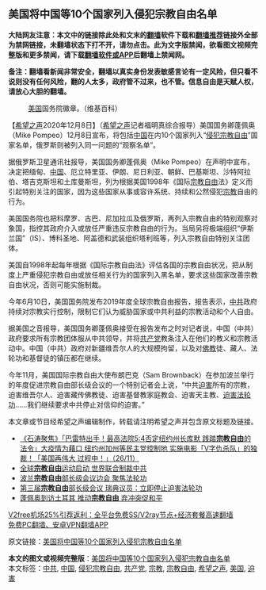  <h2>美国将中国等10个国家列入侵犯宗教自由名单</h2> <p class="notice"><b>大陆网友注意：本文中的链接除此处和文末的<a href="https://github.com/bannedbook/fanqiang" >翻墙</a>软件下载和<a href="https://github.com/killgcd/justmysocks/blob/master/README.md">翻墙推荐</a>链接外全部为禁网链接，未翻墙状态下打不开，请勿点击。此为文字版禁闻，欲看图文视频完整版和更多禁闻，请下载<a href="https://github.com/bannedbook/fanqiang">翻墙软件或APP</a>后翻墙上禁闻网。</p><p>备注：翻墙看新闻非常安全，翻墙以真实身份发表敏感言论有一定风险，但只看不说则没有任何风险，翻的人太多，政府管不过来，也不管。信息自由是天赋人权，请放心大胆的翻墙。</b></p>  <div class="entry"> <figure><figcaption><a href="https://www.bannedbook.org/bnews/tag/%e7%be%8e%e5%9b%bd/" class="st_tag internal_tag" rel="tag" title="标签 美国 下的日志">美国</a>国务院徽章。（维基百科）</figcaption></figure> <p>【<span class='wp_keywordlink_affiliate'><a href="https://www.soundofhope.org" title="希望之声" target="_blank">希望之声</a></span>2020年12月8日】（<a href="https://www.bannedbook.org/bnews/tag/%e5%b8%8c%e6%9c%9b%e4%b9%8b%e5%a3%b0/" class="st_tag internal_tag" rel="tag" title="标签 希望之声 下的日志">希望之声</a>记者福明真综合报导）美国国务卿蓬佩奥（Mike Pompeo）12月8日宣布，将包括<span class='wp_keywordlink_affiliate'><a href="https://www.bannedbook.org/" title="中国" target="_blank">中国</a></span>在内10个国家列入“<a href="https://www.bannedbook.org/bnews/tag/%E4%BE%B5%E7%8A%AF%E5%AE%97%E6%95%99%E8%87%AA%E7%94%B1/" class="st_tag internal_tag" rel="tag" title="标签 侵犯宗教自由 下的日志">侵犯宗教自由</a>”国家名单，俄罗斯则被列入同一问题的“观察名单”。</p> <p>据俄罗斯卫星通讯社报导，美国国务卿蓬佩奥（Mike Pompeo）在声明中宣布，决定把缅甸、<a href="https://www.bannedbook.org/bnews/tag/%E4%B8%AD%E5%9B%BD/" class="st_tag internal_tag" rel="tag" title="标签 中国 下的日志">中国</a>、厄立特里亚、伊朗、尼日利亚、朝鲜、巴基斯坦、沙特阿拉伯、塔吉克斯坦和土库曼斯坦，列为根据美国1998年《国际<a href="https://www.bannedbook.org/bnews/tag/%e5%ae%97%e6%95%99%e8%87%aa%e7%94%b1/" class="st_tag internal_tag" rel="tag" title="标签 宗教自由 下的日志">宗教自由</a>法》定义而引起特别关注的国家，因为这些国家从事或容许系统、持续和公然侵犯<a href="https://www.bannedbook.org/bnews/tag/%e5%ae%97%e6%95%99/" class="st_tag internal_tag" rel="tag" title="标签 宗教 下的日志">宗教</a>自由的行为。</p> <p>美国国务院也把科摩罗、古巴、尼加拉瓜及俄罗斯，再列入宗教自由的特别观察对象国，指控其政府介入或放任严重违反宗教自由的行为。当局另将极端组织“伊斯兰国”（IS）、博科圣地、阿盖德和武装组织塔利班等，列入宗教自由特别关注团体。</p>  <p>美国自1998年起每年根据《国际宗教自由法》评估各国的宗教自由状况，把从制度上严重侵犯宗教自由或放任相关行为的国家列入黑名单，要求这些国家改善宗教自由状况，否则可能实施制裁。</p> <p>今年6月10日，美国国务院发布2019年度全球宗教自由报告，报告表示，<a href="https://www.bannedbook.org/bnews/tag/%e4%b8%ad%e5%85%b1/" class="st_tag internal_tag" rel="tag" title="标签 中共 下的日志">中共</a>政府持续对宗教实行控制，限制它们认为威胁国家或中共利益的宗教活动和个人自由。</p> <p>据美国之音报导，美国国务卿蓬佩奥接受在报告发布之时对记者说，中国（中共）政府要求所有宗教团体服从中共领导，并将<a href="https://www.bannedbook.org/bnews/tag/%e5%85%b1%e4%ba%a7%e5%85%9a/" class="st_tag internal_tag" rel="tag" title="标签 共产党 下的日志">共产党</a>教条注入在他们的教义和宗教活动中。中国（中共）政府对新疆维吾尔人的大规模拘留，以及对<span class='wp_keywordlink'><a href="https://www.qi-gong.me/buddhism/" title="佛教" target="_blank">佛教</a></span>徒、藏人、法轮功和基督徒的镇压都在继续。</p>  <p>今年11月，美国国际宗教自由大使布朗巴克（Sam Brownback）在参加波兰举行的年度促进宗教自由部长级会议的一个特别记者会上说，“中共<a href="https://www.bannedbook.org/bnews/tag/%e8%bf%ab%e5%ae%b3/" class="st_tag internal_tag" rel="tag" title="标签 迫害 下的日志">迫害</a>所有的宗教，迫害维吾尔人、迫害藏传佛教徒、迫害基督教家庭教会、迫害天主教、<span class='wp_keywordlink'><a href="https://www.bannedbook.org/forum11/topic278.html" title="评江泽民与中共相互利用迫害法轮功" target="_blank">迫害法轮功</a></span>&#8230;&#8230;我们继续要求中共停止对信仰的迫害。”</p> <p>本文章或节目经希望之声编辑制作，转载请注明希望之声并包含原文标题及链接。</p> <ul class='op-related-articles' title='相关阅读'> <li><a href='https://www.bannedbook.org/bnews/bannedvideo/20201127/1437695.html' target='_blank'>《石涛聚焦》「巴雷特出手！最高法院5:4否定纽约州长库默 践踏<b>宗教自由</b>的法令」大疫情为藉口 纽约州加州等民主党控制地 实施电影「V字仇杀队」的独裁！「美国再伟大 过程中！」（26/11）</a></li> <li><a href='https://www.bannedbook.org/bnews/comments/20201121/1434453.html' target='_blank'>全球<b>宗教自由</b>运动启动 世界联合制裁中共</a></li> <li><a href='https://www.bannedbook.org/bnews/worldnews/20201120/1433666.html' target='_blank'>波兰<b>宗教自由</b>部长级会议边会 聚焦法轮功</a></li> <li><a href='https://www.bannedbook.org/bnews/comments/20201119/1433516.html' target='_blank'>第三届<b>宗教自由</b>部长级会议 瑞典议员：立即停止迫害法轮功</a></li> <li><a href='https://www.bannedbook.org/bnews/comments/20201119/1433260.html' target='_blank'>蓬佩奥到访土耳其 推动<b>宗教自由</b> 弃冲突促和平</a></li> </ul> <p class="texttj"> <a href="https://github.com/bannedbook/fanqiang/wiki/V2ray%E6%9C%BA%E5%9C%BA" target="_blank">V2free机场25%引荐返利：全平台免费SS/V2ray节点+经济套餐高速翻墙</a><br/> <a href="https://github.com/bannedbook/fanqiang/wiki/%E7%A6%81%E9%97%BB%E7%BD%91%E5%AE%89%E5%8D%93%E7%BF%BB%E5%A2%99%E6%96%B0%E9%97%BBAPP" target="_blank">免费PC翻墙、安卓VPN翻墙APP</a></p><p>原文链接：<a class="src_link"  href="https://www.soundofhope.org/post/451444" target="_blank">美国将中国等10个国家列入侵犯宗教自由名单</a></p> <a name='sharetosocial'></a>       <div><b>本文的图文或视频完整版</b>：<a href='https://www.bannedbook.org/bnews/comments/20201208/1444145.html'>美国将中国等10个国家列入侵犯宗教自由名单</a></div>  </div><!--END ENTRY--> <div class="postfooter"> <div>本文标签：<a href="https://www.bannedbook.org/bnews/tag/%e4%b8%ad%e5%85%b1/" rel="tag">中共</a>, <a href="https://www.bannedbook.org/bnews/tag/%E4%B8%AD%E5%9B%BD/" rel="tag">中国</a>, <a href="https://www.bannedbook.org/bnews/tag/%E4%BE%B5%E7%8A%AF%E5%AE%97%E6%95%99%E8%87%AA%E7%94%B1/" rel="tag">侵犯宗教自由</a>, <a href="https://www.bannedbook.org/bnews/tag/%e5%85%b1%e4%ba%a7%e5%85%9a/" rel="tag">共产党</a>, <a href="https://www.bannedbook.org/bnews/tag/%e5%ae%97%e6%95%99/" rel="tag">宗教</a>, <a href="https://www.bannedbook.org/bnews/tag/%e5%ae%97%e6%95%99%e8%87%aa%e7%94%b1/" rel="tag">宗教自由</a>, <a href="https://www.bannedbook.org/bnews/tag/%e5%b8%8c%e6%9c%9b%e4%b9%8b%e5%a3%b0/" rel="tag">希望之声</a>, <a href="https://www.bannedbook.org/bnews/tag/%e7%be%8e%e5%9b%bd/" rel="tag">美国</a>, <a href="https://www.bannedbook.org/bnews/tag/%e8%bf%ab%e5%ae%b3/" rel="tag">迫害</a></div>  </div><!--END POSTFOOTER--> 